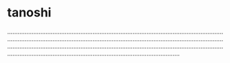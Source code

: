 # tanoshi

.......................................................................................................................................................................................................................................................................................................................................................................................................................................................................................